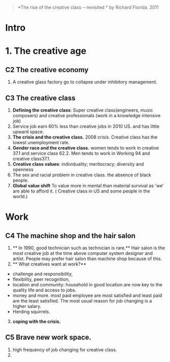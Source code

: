 > *The rise of the creative class --revisited *  by Richard Florida. 2011

# Intro

# 1. The creative age
## C2 The creative economy
1.  A creative glass factory go to collapse under inhibitory management.
## C3 The creative class
1. **Defining the creative class**: Super creative class(engineers, music composers) and creative professionals (work in a knowledge intensive job)
2. Service job earn 60% less than creative jobs in 2010 US. and has little upward space.
3. **The crisis and the creative class.** 2008  crisis. Creative class has the lowest unemployment rate.
4. **Gender race and the creative class.** women tends to work in creative 37.1 and service class 62.2. Men tends to work in Working 94 and creative class37.1.
5. **Creative class values**: individuality; meritocracy; diversity and openness
6. The sex and racial problem in creative class. the absence of black people.
7. **Global value shift** To value more in mental than material survival as 'we' are able to afford it. ( Creative class in US and some people in the world.)

# Work
## C4 The machine shop and the hair salon
1.  ** In 1990, good technician such as technician is rare.** Hair salon is the most creative job at the time above computer system designer and artist. People may prefer hair salon than machine shop because of this. 
2. ** What creatives want at work?** 
- challenge and responsibility, 
- flexibility, peer recognition, 
- location and community: household in good location are now key to the quality life and access to jobs.
- money and more. most paid employee are most satisfied and least paid are the least satisfied. The most usual reason for job changing is a higher salary.
- Herding squirrels.
3. **coping with the crisis.**
## C5 Brave new work space.
1. high frequency of job changing for creative class.
2. 
<!--stackedit_data:
eyJoaXN0b3J5IjpbNTg1NDAyMTY0LDYwNjgyNzI2MCw2NDExNz
U0MjksLTE5NDQzMTY1NDQsNTczNDY5Mzg5LDEzNTEyMjMxODQs
MzYyNzExMDU3LDEwMTE0MjQyMTAsLTIxMTk2OTI5MjMsMTEzMj
A0MjE4MSw2OTY3MzM3MTcsLTExMTMzNjg3MjYsODk3MzQ4NDkw
LC0xNjY4NjUwMTYwLDk2ODM5MjY5MSwxMzgxMzg1MDgyLC0xMT
IwMzQxLDEzMDkwODkyMzgsMTQ2NDUxODIxLDM3ODE5MzAzNl19

-->